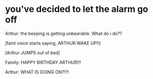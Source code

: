 # you've decided to let the alarm go off

Arthur: the beeping is getting unbearable. What do i do??

[faint voice starts saying, ARTHUR WAKE UP!!]

[Arthur JUMPS out of bed]

Family: HAPPY BIRTHDAY ARTHUR!!!

Arthur: WHAT IS GOING ON?!?!


